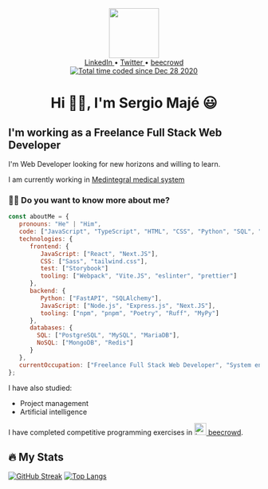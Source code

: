 <div id="header" align="center">
  <img src="https://media.giphy.com/media/M9gbBd9nbDrOTu1Mqx/giphy.gif" width="100"/>
  
  <div id="badges">
    <a href="https://www.linkedin.com/in/smaje99/">
      LinkedIn
    </a>
    •
    <a href="https://twitter.com/smaje99">
      Twitter
    </a>
    •
    <a href="https://www.beecrowd.com.br/judge/es/profile/241557">
      beecrowd
    </a>
  </div>
  <a href="https://wakatime.com/@759c72d2-50c9-491a-ad73-106f46cb7512">
    <img src="https://wakatime.com/badge/user/759c72d2-50c9-491a-ad73-106f46cb7512.svg" alt="Total time coded since Dec 28 2020" />
  </a>
</div>

<h1 align="center">Hi 👋🏼, I'm Sergio Majé 😃</h1>

## I'm working as a Freelance Full Stack Web Developer

I'm Web Developer looking for new horizons and willing to learn.

I am currently working in [Medintegral medical system](https://github.com/smaje99/medintegral-medical-system)


### :man_technologist: Do you want to know more about me?

~~~ javascript
const aboutMe = {
   pronouns: "He" | "Him",
   code: ["JavaScript", "TypeScript", "HTML", "CSS", "Python", "SQL", "NoSQL"],
   technologies: {
      frontend: {
         JavaScript: ["React", "Next.JS"],
         CSS: ["Sass", "tailwind.css"],
         test: ["Storybook"]
         tooling: ["Webpack", "Vite.JS", "eslinter", "prettier"]
      },
      backend: {
         Python: ["FastAPI", "SQLAlchemy"],
         JavaScript: ["Node.js", "Express.js", "Next.JS"],
         tooling: ["npm", "pnpm", "Poetry", "Ruff", "MyPy"]
      },
      databases: {
        SQL: ["PostgreSQL", "MySQL", "MariaDB"],
        NoSQL: ["MongoDB", "Redis"]
      }
   },
   currentOccupation: ["Freelance Full Stack Web Developer", "System engineering student"]
};
~~~

I have also studied:
* Project management
* Artificial intelligence

I have completed competitive programming exercises in [<img src="https://www.beecrowd.com.br/judge/favicon.ico" width=24 alt="beecrowd badge" /> beecrowd](https://www.beecrowd.com.br/judge/es/profile/241557).

## :fire: My Stats

[![GitHub Streak](http://github-readme-streak-stats.herokuapp.com?user=smaje99&theme=dark&background=000000)](https://git.io/streak-stats)
[![Top Langs](https://github-readme-stats.vercel.app/api/top-langs/?username=smaje99&layout=compact&theme=vision-friendly-dark)](https://github.com/anuraghazra/github-readme-stats)
